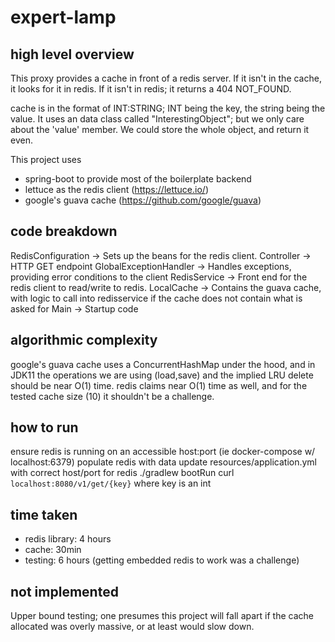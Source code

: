 # expert-lamp

## high level overview
This proxy provides a cache in front of a redis server. If it isn't in the cache, it looks for it in redis.
If it isn't in redis; it returns a 404 NOT_FOUND.

cache is in the format of INT:STRING; INT being the key, the string being the value. It uses an data class called "InterestingObject"; but we only care about the 'value' member. We could store the whole object, and return it even.

This project uses
* spring-boot to provide most of the boilerplate backend
* lettuce as the redis client (https://lettuce.io/)
* google's guava cache (https://github.com/google/guava)

## code breakdown
RedisConfiguration -> Sets up the beans for the redis client.
Controller -> HTTP GET endpoint
GlobalExceptionHandler -> Handles exceptions, providing error conditions to the client
RedisService -> Front end for the redis client to read/write to redis.
LocalCache -> Contains the guava cache, with logic to call into redisservice if the cache does not contain what is asked for
Main -> Startup code

## algorithmic complexity
google's guava cache uses a ConcurrentHashMap under the hood, and in JDK11 the operations we are using (load,save) and the implied LRU delete should be near O(1) time.
redis claims near O(1) time as well, and for the tested cache size (10) it shouldn't be a challenge.

## how to run
ensure redis is running on an accessible host:port (ie docker-compose w/ localhost:6379)
populate redis with data
update resources/application.yml with correct host/port for redis
./gradlew bootRun
curl `localhost:8080/v1/get/{key}` where key is an int 

## time taken
* redis library: 4 hours
* cache: 30min
* testing: 6 hours (getting embedded redis to work was a challenge)

## not implemented
Upper bound testing; one presumes this project will fall apart if the cache allocated was overly massive, or at least would slow down.
